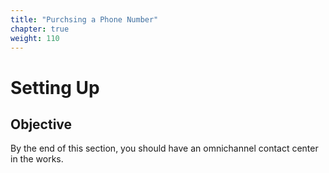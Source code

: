 ```yaml
---
title: "Purchsing a Phone Number"
chapter: true
weight: 110
---
```

# Setting Up
## Objective

By the end of this section, you should have an omnichannel contact center in the works. 

